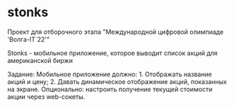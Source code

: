 # stonks

Проект для отборочного этапа "Международной цифровой олимпиаде 'Волга-IT`22'"

Stonks - мобильное приложение, которое выводит список акций для американской биржи

Задание: Мобильное приложение должно: 
    1. Отображать название акций и цену; 
    2. Давать динамическое отображение акций, показанных на экране. 
    Опционально: настроить получение текущей стоимости акции через web-сокеты.
